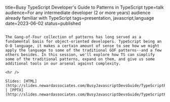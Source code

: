 title=Busy TypeScript Developer's Guide to Patterns in TypeScript
type=talk
audience=For any intermediate developer (2 or more years) audience already familiar with TypeScript
tags=presentation, javascript,language
date=2023-06-02
status=published
~~~~~~

The Gang-of-Four collection of patterns has long served as a fundamental basis for object-oriented developers. TypeScript being an O-O language, it makes a certain amount of sense to see how we might apply the language to some of the traditional GOF patterns--and a few others besides. In this session, we'll explore how TS can simplify some of the traditional patterns, expand on them, and give us some additional tools in our arsenal against complexity.
    
<hr />

Slides: [HTML](http://slides.newardassociates.com/BusyJavascriptDevsGuide/TypeScriptPatterns.html) | [PPTX](http://slides.newardassociates.com/BusyJavascriptDevsGuide/TypeScriptPatterns.pptx)
